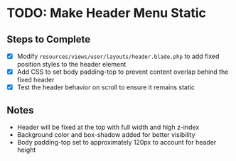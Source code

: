 # TODO: Make Header Menu Static

## Steps to Complete
- [x] Modify `resources/views/user/layouts/header.blade.php` to add fixed position styles to the header element
- [x] Add CSS to set body padding-top to prevent content overlap behind the fixed header
- [x] Test the header behavior on scroll to ensure it remains static

## Notes
- Header will be fixed at the top with full width and high z-index
- Background color and box-shadow added for better visibility
- Body padding-top set to approximately 120px to account for header height

